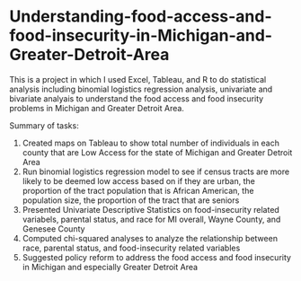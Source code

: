 # Understanding-food-access-and-food-insecurity-in-Michigan-and-Greater-Detroit-Area

This is a project in which I used Excel, Tableau, and R to do statistical analysis including binomial logistics regression analysis, univariate and bivariate analyais to understand the food access and food insecurity problems in Michigan and Greater Detroit Area. 

Summary of tasks: 
1. Created maps on Tableau to show total number of individuals in each county that are Low Access for the state of Michigan and Greater Detroit Area 
2. Run binomial logistics regression model to see if census tracts are more likely to be deemed low access based on if they are urban, the proportion of the tract population that is African American, the population size, the proportion of the tract that are seniors
3. Presented Univariate Descriptive Statistics on food-insecurity related variabels, parental status, and race for MI overall, Wayne County, and Genesee County
4. Computed chi-squared analyses to analyze the relationship between race, parental status, and food-insecurity related variables 
5. Suggested policy reform to address the food access and food insecurity in Michigan and especially Greater Detroit Area

